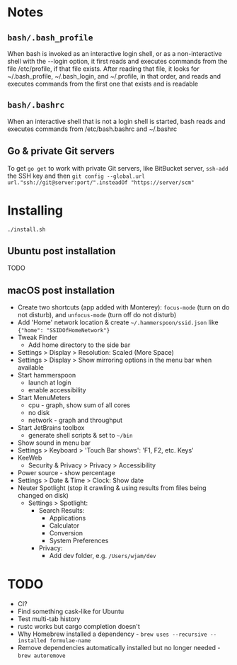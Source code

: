 # Notes

## `bash/.bash_profile`
When bash is invoked as an interactive login shell, or as a non-interactive shell with the --login option,
it first reads and executes commands from the file /etc/profile, if that file exists.
After reading that file, it looks for ~/.bash_profile, ~/.bash_login, and ~/.profile, in that order,
and reads and executes commands from the first one that exists and is readable

## `bash/.bashrc`
When an interactive shell that is not a login shell is started, bash reads and executes commands from /etc/bash.bashrc and ~/.bashrc

## Go & private Git servers
To get `go get` to work with private Git servers, like BitBucket server, `ssh-add` the SSH key and then
`git config --global.url url."ssh://git@server:port/".insteadOf "https://server/scm"`

# Installing
```shell script
./install.sh
```
## Ubuntu post installation
TODO

## macOS post installation
* Create two shortcuts (app added with Monterey): `focus-mode` (turn on do not disturb), and `unfocus-mode` (turn off do not disturb)
* Add 'Home' network location & create `~/.hammerspoon/ssid.json` like `{"home": "SSIDOfHomeNetwork"}`
* Tweak Finder
  * Add home directory to the side bar
* Settings > Display > Resolution: Scaled (More Space)
* Settings > Display > Show mirroring options in the menu bar when available
* Start hammerspoon
  * launch at login
  * enable accessibility
* Start MenuMeters
  * cpu - graph, show sum of all cores
  * no disk
  * network - graph and throughput
* Start JetBrains toolbox
  * generate shell scripts & set to `~/bin`
* Show sound in menu bar
* Settings > Keyboard > 'Touch Bar shows': 'F1, F2, etc. Keys'
* KeeWeb
  * Security & Privacy > Privacy > Accessibility
* Power source - show percentage
* Settings > Date & Time > Clock: Show date
* Neuter Spotlight (stop it crawling & using results from files being changed on disk)
  * Settings > Spotlight:
    * Search Results:
      * Applications
      * Calculator
      * Conversion
      * System Preferences
    * Privacy:
      * Add dev folder, e.g. `/Users/wjam/dev`

# TODO
* CI?
* Find something cask-like for Ubuntu
* Test multi-tab history
* rustc works but cargo completion doesn't
* Why Homebrew installed a dependency - `brew uses --recursive --installed formulae-name`
* Remove dependencies automatically installed but no longer needed - `brew autoremove`
